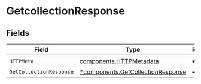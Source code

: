 # GetcollectionResponse


## Fields

| Field                                                                                 | Type                                                                                  | Required                                                                              | Description                                                                           |
| ------------------------------------------------------------------------------------- | ------------------------------------------------------------------------------------- | ------------------------------------------------------------------------------------- | ------------------------------------------------------------------------------------- |
| `HTTPMeta`                                                                            | [components.HTTPMetadata](../../models/components/httpmetadata.md)                    | :heavy_check_mark:                                                                    | N/A                                                                                   |
| `GetCollectionResponse`                                                               | [*components.GetCollectionResponse](../../models/components/getcollectionresponse.md) | :heavy_minus_sign:                                                                    | OK                                                                                    |
